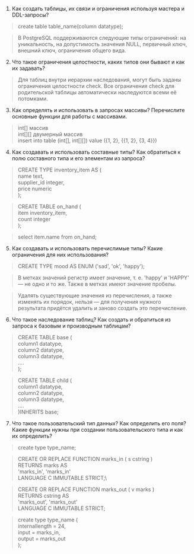 1. Как создать таблицы, их связи и ограничения используя мастера и DDL-запросы?

> create table table_name(column datatype);

> В PostgreSQL поддерживаются следующие типы ограничений: на уникальность, на допустимость значения NULL, первичный ключ, внешний ключ, ограничения общего вида.

2. Что такое ограничения целостности, каких типов они бывают и как их задавать?

> Для таблиц внутри иерархии наследования, могут быть заданы ограничения целостности check. Все ограничения check для родительской таблицы автоматически наследуются всеми её потомками.

3. Как определять и использовать в запросах массивы? Перечислите основные функции для работы с массивами.

> int[] массив\
> int[][] двумерный массив\
> insert into table (int[], int[][]) value ({1, 2}, {{1, 2}, {3, 4}})

4. Как создавать и использовать составные типы? Как обратиться к полю составного типа и его элементам из запроса?

> CREATE TYPE inventory_item AS (\
> name text,\
> supplier_id integer,\
> price numeric\
> );

> CREATE TABLE on_hand (\
> item inventory_item,\
> count integer\
> );

> select item.name from on_hand;

5. Как создавать и использовать перечислимые типы? Какие ограничения для них использования?

> CREATE TYPE mood AS ENUM ('sad', 'ok', 'happy');

> В метках значений регистр имеет значение, т. е. 'happy' и 'HAPPY' — не одно и
то же. Также в метках имеют значение пробелы.

> Удалять существующие значения из перечисления, а также изменять их порядок,
нельзя — для получения нужного результата придётся удалить и заново создать это
перечисление.

6. Что такое наследование таблиц? Как создать и обратиться из запроса к базовым и производным таблицам?

> CREATE TABLE base (\
> column1 datatype,\
> column2 datatype,\
> column3 datatype,\
> ....\
> );

> CREATE TABLE child (\
> column1 datatype,\
> column2 datatype,\
> column3 datatype,\
> ....\
> )INHERITS base;
 
7. Что такое пользовательский тип данных? Как определить его поля? Какие функции нужны при создании пользовательского типа и как их определить?

> create type type_name;

> CREATE OR REPLACE FUNCTION marks_in ( s cstring )\
> RETURNS marks AS\
> 'marks_in', 'marks_in'\
> LANGUAGE C IMMUTABLE STRICT;\

> CREATE OR REPLACE FUNCTION marks_out ( v marks )\
> RETURNS cstring AS\
> 'marks_out', 'marks_out'\
> LANGUAGE C IMMUTABLE STRICT;

> create type type_name (\
> internallength = 24,\
> input = marks_in,\
> output = marks_out\
> );
